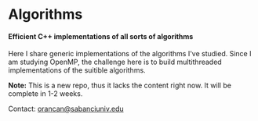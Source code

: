 # Algorithms
<h4>Efficient C++ implementations of all sorts of algorithms</h4>

Here I share generic implementations of the algorithms I've studied. Since I am studying OpenMP, the challenge here is to build multithreaded implementations of the suitible algorithms.

<strong>Note:</strong> This is a new repo, thus it lacks the content right now. It will be complete in 1-2 weeks.

Contact: orancan@sabanciuniv.edu
